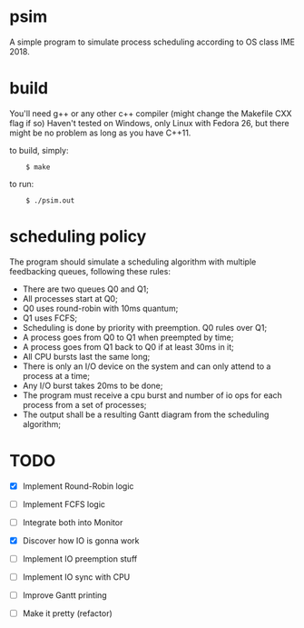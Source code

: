 psim
=====

A simple program to simulate process scheduling according to OS class IME 2018.

build
=====
You'll need g++ or any other c++ compiler (might change the Makefile CXX flag if so)
Haven't tested on Windows, only Linux with Fedora 26, but there might be no problem as long as you
have C++11.

to build, simply:
        
        $ make

to run:

        $ ./psim.out

scheduling policy
=================

The program should simulate a scheduling algorithm with multiple feedbacking queues, following these rules:

  - There are two queues Q0 and Q1;
  - All processes start at Q0;
  - Q0 uses round-robin with 10ms quantum;
  - Q1 uses FCFS;
  - Scheduling is done by priority with preemption. Q0 rules over Q1;
  - A process goes from Q0 to Q1 when preempted by time;
  - A process goes from Q1 back to Q0 if at least 30ms in it;
  - All CPU bursts last the same long;
  - There is only an I/O device on the system and can only attend to a process at a time;
  - Any I/O burst takes 20ms to be done;
  - The program must receive a cpu burst and number of io ops for each process from a set of processes;
  - The output shall be a resulting Gantt diagram from the scheduling algorithm;

TODO
====

  - [x] Implement Round-Robin logic
  - [ ] Implement FCFS logic
  - [ ] Integrate both into Monitor
  - [x] Discover how IO is gonna work
  - [ ] Implement IO preemption stuff 
  - [ ] Implement IO sync with CPU 
  - [ ] Improve Gantt printing
  - [ ] Make it pretty (refactor)


